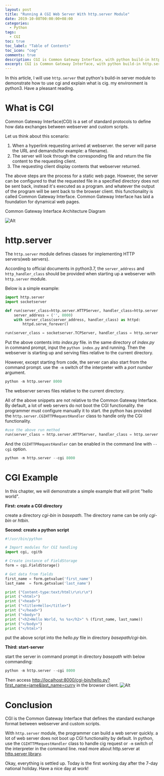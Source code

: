```yaml
---
layout: post
title: "Running A CGI Web Server With http.server Module"
date: 2019-10-08T00:00:00+08:00
categories:
  - Python
tags:
  - CGI
toc: true
toc_label: "Table of Contents"
toc_icon: "cog"
comments: true
description: CGI is Common Gateway Interface, with python build-in http.server module. can quickly and easily demonstrate how to use it. 
excerpt: CGI is Common Gateway Interface, with python build-in http.server module. can quickly and easily demonstrate how to use it. 
---
```

In this article, I will use `http.server` that python's build-in server module to demonstrate how to use cgi and explain what is cig. my environment is python3. Have a pleasant reading.
# What is CGI
Common Gateway Interface(CGI) is a set of standard protocols to define how data exchanges between webserver and custom scripts. 

Let us think about this scenario:
1. When a hyperlink requesting arrived at webserver. the server will parse the URL and demands(for example: a filename). 
2. The server will look through the corresponding file and return the file content to the requesting client.
3. The requesting client display contents that webserver returned.

The above steps are the process for a static web page. However, the server can be configured to that the requested file in a specified directory does not be sent back, instead it's executed as a program. and whatever the output of the program will be sent back to the browser client. this functionality is called Common Gateway Interface. Common Gateway Interface has laid a foundation for dynamical web pages.

Common Gateway Interface Architecture Diagram

![Alt][1]

# http.server
The `http.server` module defines classes for implementing HTTP servers(web servers). 

According to official documents in python3.7, the `server_address` and `http_handler_class` should be provided when starting up a webserver with `http.server` module.

Below is a simple example:

```python
import http.server
import socketserver

def run(server_class=http.server.HTTPServer, handler_class=http.server.BaseHTTPRequestHandler):
    server_address = ('', 8000)
    with server_class(server_address, handler_class) as httpd:
        httpd.serve_forever()

run(server_class = socketserver.TCPServer, handler_class = http.server.SimpleHTTPRequestHandler)
```
Put the above contents into *index.py* file. in the same directory of *index.py* in command prompt, input the `python index.py` and running. Then the webserver is starting up and serving files relative to the current directory.

However, except starting from code, the server can also start from the command prompt. use the `-m` switch of the interpreter with a *port number* argument.

```python
python -m http.server 8000
```
The webserver serves files relative to the current directory.

All of the above snippets are not relative to the Common Gateway Interface. By default, a lot of web servers do not boot the CGI functionality. the programmer must configure manually it to start. the python has provided the  `http.server.CGIHTTPRequestHandler`  class to handle only the CGI functionality.

```python
#use the above run method
run(server_class = http.server.HTTPServer, handler_class = http.server.CGIHTTPRequestHandler)
```
And the `CGIHTTPRequestHandler` can be enabled in the command line with `--cgi` option.

```python
python -m http.server --cgi 8000
```

# CGI Example
In this chapter, we will demonstrate a simple example that will print "hello world".

**First: create a CGI directory**

create a directory *cgi-bin* in *basepath*. The directory name can be only *cgi-bin* or *htbin*.

**Second: create a python script**

```python
#!/usr/bin/python

# Import modules for CGI handling 
import cgi, cgitb 

# Create instance of FieldStorage 
form = cgi.FieldStorage() 

# Get data from fields
first_name = form.getvalue('first_name')
last_name  = form.getvalue('last_name')

print ("Content-type:text/html\r\n\r\n")
print ("<html>")
print ("<head>")
print ("<title>Hello</title>")
print ("</head>")
print ("<body>")
print ("<h2>Hello World, %s %s</h2>" % (first_name, last_name))
print ("</body>")
print ("</html>")
```
put the above script into the *hello.py* file in directory *basepath/cgi-bin*.

**Third: start-server**

start the server in command prompt in directory *basepath* with below commanding:
```python
python -m http.server --cgi 8000
```

Then access [http://localhost:8000/cgi-bin/hello.py?first_name=jame&last_name=curry](http://localhost:8000/cgi-bin/hello.py?first_name=jame&last_name=curry "link") in the browser client.
![Alt][2]

# Conclusion
CGI is the Common Gateway Interface that defines the standard exchange format between webserver and custom scripts.

With `http.server` module, the programmer can build a web server quickly. a lot of web server does not boot up CGI functionality by default. In python, use the `CGIHTTPRequestHandler` class to handle cig request or `-m` switch of the interpreter in the command line. read more about http.server at [http.server library][3].

Okay, everything is settled up. Today is the first working day after the  7-day national holiday. Have a nice day at work!

[1]: /blog/assets/images/2019-10-08-Running-A-CGI-Web-Server-With-http-server-Module-cgi-diagram.png
[2]: /blog/assets/images/2019-10-08-Running-A-CGI-Web-Server-With-http-server-Module-a.png
[3]: https://docs.python.org/3/library/http.server.html
